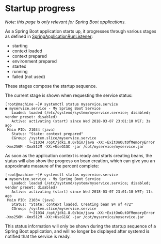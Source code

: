 # Startup progress

_Note: this page is only relevant for Spring Boot applications._

As a Spring Boot application starts up, it progresses through various stages as defined
in [SpringApplicationRunListener](https://docs.spring.io/spring-boot/docs/2.0.0.RELEASE/api/org/springframework/boot/SpringApplicationRunListener.html):
 * starting
 * context loaded
 * context prepared
 * environment prepared
 * started
 * running
 * failed (not used)

These stages compose the startup sequence.

The current stage is shown when requesting the service status:

```
[root@machine ~]# systemctl status myservice.service
● myservice.service - My Spring Boot Service
   Loaded: loaded (/etc/systemd/system/myservice.service; disabled; vendor preset: disabled)
   Active: activating (start) since Wed 2018-03-07 23:01:10 WET; 3s ago
 Main PID: 21034 (java)
   Status: "State: context prepared"
   CGroup: /system.slice/myservice.service
           └─21034 /opt/jdk1.8.0/bin/java -XX:+ExitOnOutOfMemoryError -Xms256M -Xmx512M -XX:+UseG1GC -jar /opt/myservice/myservice.jar
```

As soon as the application context is ready and starts creating beans, the status will also show the progress on bean creation, which can give you an
approximate measure of the percent complete:

```
[root@machine ~]# systemctl status myservice.service
● myservice.service - My Spring Boot Service
   Loaded: loaded (/etc/systemd/system/myservice.service; disabled; vendor preset: disabled)
   Active: activating (start) since Wed 2018-03-07 23:01:10 WET; 11s ago
 Main PID: 21034 (java)
   Status: "State: context loaded, Creating bean 94 of 472"
   CGroup: /system.slice/myservice.service
           └─21034 /opt/jdk1.8.0/bin/java -XX:+ExitOnOutOfMemoryError -Xms256M -Xmx512M -XX:+UseG1GC -jar /opt/myservice/myservice.jar
```

This status information will only be shown during the startup sequence of a Spring Boot application, and will no longer be displayed after systemd is notified
that the service is ready.
